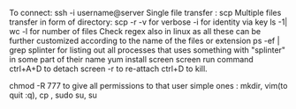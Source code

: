 To connect: ssh -i <key> username@server
Single file transfer : scp <source> <destination>
Multiple files transfer in form of directory: scp -r <source> <destination>
-v for verbose
-i <key> for identity via key
ls -1| wc -l  for number of files
Check regex also in linux as all these can be   further  customized  according to the name of the files or extension
ps -ef | grep splinter for listing out all processes that uses something with "splinter" in some part of their name
yum install screen
screen
run command
ctrl+A+D to detach
screen -r to re-attach
ctrl+D to kill.

chmod -R 777 <username> to give all permissions to that user
simple ones : mkdir, vim(to quit :q), cp <src> <dest>, sudo su, su <username>

